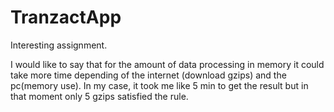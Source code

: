 # TranzactApp

Interesting assignment. 

I would like to say that for the amount of data processing in memory it could take more time depending of the internet (download gzips) and the pc(memory use). In my case, it took me like 5 min to get the result but in that moment only 5 gzips satisfied the rule.
